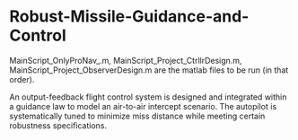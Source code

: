 # Robust-Missile-Guidance-and-Control
MainScript_OnlyProNav_.m, MainScript_Project_CtrllrDesign.m, MainScript_Project_ObserverDesign.m are the matlab files to be run (in that order).

An output-feedback flight control system is designed and integrated within a guidance law to model an air-to-air intercept scenario. The autopilot is systematically tuned to
minimize miss distance while meeting certain robustness specifications.


